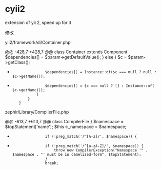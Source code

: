 # cyii2
extension of yii 2, speed up for it

修改

yii2/framework/di/Container.php

@@ -428,7 +428,7 @@ class Container extends Component
                     $dependencies[] = $param->getDefaultValue();
                 } else {
                     $c = $param->getClass();
-                    $dependencies[] = Instance::of($c === null ? null : $c->getName());
+                    $dependencies[] = $c === null ? [] : Instance::of( $c->getName());
                 }
             }
         }

zephir/Library/CompilerFile.php

@@ -613,7 +613,7 @@ class CompilerFile
                     }
                     $namespace = $topStatement['name'];
                     $this->_namespace = $namespace;
-                    if (!preg_match('/^[A-Z]/', $namespace)) {
+                    if (!preg_match('/^[a-zA-Z]/', $namespace)) {
                         throw new CompilerException("Namespace '" . $namespace . "' must be in camelized-form", $topStatement);
                     }
                     break;

